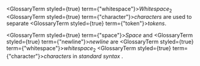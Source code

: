  



<GlossaryTerm styled={true} term={"whitespace"}><i>Whitespace</i></GlossaryTerm><sub>2</sub> <GlossaryTerm styled={true} term={"character"}><i>characters</i></GlossaryTerm> are used to separate <GlossaryTerm styled={true} term={"token"}><i>tokens</i></GlossaryTerm>. 



<GlossaryTerm styled={true} term={"space"}><i>Space</i></GlossaryTerm> and <GlossaryTerm styled={true} term={"newline"}><i>newline</i></GlossaryTerm> are <GlossaryTerm styled={true} term={"whitespace"}><i>whitespace</i></GlossaryTerm><sub>2</sub> <GlossaryTerm styled={true} term={"character"}><i>characters</i></GlossaryTerm> in *standard syntax* .  







